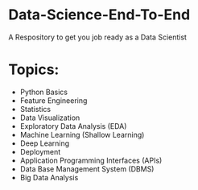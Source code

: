 # Data-Science-End-To-End
A Respository to get you job ready as a Data Scientist

# Topics:
- Python Basics
- Feature Engineering
- Statistics
- Data Visualization
- Exploratory Data Analysis (EDA)
- Machine Learning (Shallow Learning)
- Deep Learning
- Deployment
- Application Programming Interfaces (APIs)
- Data Base Management System (DBMS)
- Big Data Analysis
